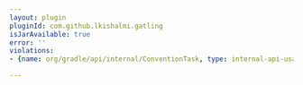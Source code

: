 ```yaml
---
layout: plugin
pluginId: com.github.lkishalmi.gatling
isJarAvailable: true
error: ''
violations:
- {name: org/gradle/api/internal/ConventionTask, type: internal-api-usage}

---
```

